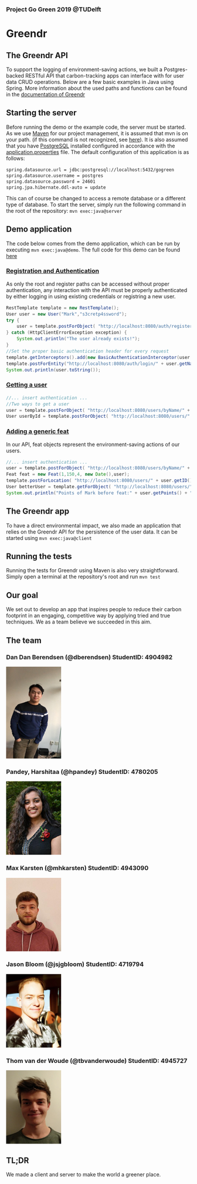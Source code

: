 ### Project Go Green 2019 @TUDelft
# Greendr

## The Greendr API
To support the logging of environment-saving actions, we built a Postgres-backed RESTful API that carbon-tracking apps can interface with for user data CRUD operations. Below are a few basic examples in Java using Spring. More information about the used paths and functions can be found in the [documentation of Greendr](https://thomw2o0o.github.io/)


## Starting the server
Before running the demo or the example code, the server must be started. As we use [Maven](https://maven.apache.org/download.cgi) for our project management, it is assumed that mvn is on your path. (if this command is not recognized, see [here](https://www.mkyong.com/maven/how-to-install-maven-in-windows/)). It is also assumed that you have [PostgreSQL](https://www.postgresql.org/download/) installed configured in accordance with the [application.properties](src/main/resources/application.properties) file. The default configuration of this application is as follows:
~~~
spring.datasource.url = jdbc:postgresql://localhost:5432/gogreen
spring.datasource.username = postgres
spring.datasource.password = 24601
spring.jpa.hibernate.ddl-auto = update
~~~
This can of course be changed to access a remote database or a different type of database. To start the server, simply run the following command in the root of the repository:
`mvn exec:java@server`

## Demo application
The code below comes from the demo application, which can be run by executing `mvn exec:java@demo`. The full code for this demo can be found [here](src/main/java/demo/DemoApplication.java)
### [Registration and Authentication](https://thomw2o0o.github.io/server/controller/AuthController.html)
As only the root and register paths can be accessed without proper authentication, any interaction with the API must be properly authenticated by either logging in using existing credentials or registring a new user.
~~~ java
RestTemplate template = new RestTemplate();
User user = new User("Mark","s3cretp4ssword");
try {
    user = template.postForObject( "http://localhost:8080/auth/register", new HttpEntity<>(user),User.class);
} catch (HttpClientErrorException exception) {
    System.out.println("The user already exists!");
}
//Set the proper basic authentication header for every request
template.getInterceptors().add(new BasicAuthenticationInterceptor(user.getName(), user.getPassword()));
template.postForEntity("http://localhost:8080/auth/login/" + user.getName(),new HttpEntity<>(user),User.class);
System.out.println(user.toString());
~~~
### [Getting a user](https://thomw2o0o.github.io/server/controller/UserController.html)
~~~ java
//... insert authentication ...
//Two ways to get a user
user = template.postForObject( "http://localhost:8080/users/byName/" + user.getName(), new HttpEntity<>(user),User.class);
User userById = template.postForObject( "http://localhost:8080/users/" + user.getID(), new HttpEntity<>(user),User.class);
~~~
### [Adding a generic feat](https://thomw2o0o.github.io/server/controller/FeatController.html)
In our API, feat objects represent the environment-saving actions of our users.
~~~ java
//... insert authentication ...
user = template.postForObject( "http://localhost:8080/users/byName/" + user.getName(), new HttpEntity<>(user),User.class);
Feat feat = new Feat(1,150,4, new Date(),user);
template.postForLocation( "http://localhost:8080/users/" + user.getID() + "/feats/new", new HttpEntity<>(feat));
User betterUser = template.getForObject( "http://localhost:8080/users/" + user.getID(),  User.class);
System.out.println("Points of Mark before feat:" + user.getPoints() + "\nPoints of Mark after feat:" + betterUser.getPoints());
~~~

## The Greendr app
To have a direct environmental impact, we also made an application that relies on the Greendr API for the persistence of the user data. It can be started using `mvn exec:java@client`

## Running the tests
Running the tests for Greendr using Maven is also very straightforward. Simply open a terminal at the repository's root and run `mvn test`
## Our goal
We set out to develop an app that inspires people to reduce their carbon footprint in an engaging, competitive way by applying tried and true techniques. We as a team believe we succeeded in this aim.

## The team
### Dan Dan Berendsen (@dberendsen) StudentID: 4904982

<img src = "photos/IMG_6796.JPG" width = "150" height = "250">

### Pandey, Harshitaa (@hpandey) StudentID: 4780205

<img src = "photos/photo.jpg" width = "150" height = "200">

### Max Karsten (@mhkarsten) StudentID: 4943090

<img src = "photos/PasPhoto_Max_Karsten.jpg" width = "150" height = "200">

### Jason Bloom (@jsjgbloom) StudentID: 4719794

<img src = "photos/photo_4719791_Jason_Bloom.jpg" width = "150" height = "200">

### Thom van der Woude (@tbvanderwoude) StudentID: 4945727

<img src = "photos/IMG_20190215_183148.jpg" width = "150" height = "200">

## TL;DR
We made a client and server to make the world a greener place.